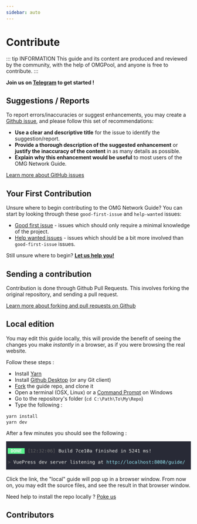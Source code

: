 ```yaml
---
sidebar: auto
---
```


# Contribute

::: tip INFORMATION
This guide and its content are produced and reviewed by the community, with the help of OMGPool, and anyone is free to contribute.
:::

**Join us on [Telegram](https://t.me/joinchat/HNsNKU4uI9ZavKNgGr2HjQ) to get started !**

## Suggestions / Reports

To report errors/inaccuracies or suggest enhancements, you may create a [Github issue](https://github.com/OMGPool/guide/issues/new), and please follow this set of recommendations:

* **Use a clear and descriptive title** for the issue to identify the suggestion/report.
* **Provide a thorough description of the suggested enhancement** or **justify the inaccuracy of the content** in as many details as possible.
* **Explain why this enhancement would be useful** to most users of the OMG Network Guide.

[Learn more about GitHub issues](https://guides.github.com/features/issues/)


## Your First Contribution

Unsure where to begin contributing to the OMG Network Guide? You can start by looking through these `good-first-issue` and `help-wanted` issues:

* [Good first issue](https://github.com/OMGPool/guide/issues?q=is%3Aopen+is%3Aissue+label%3A%22good+first+issue%22) - issues which should only require a minimal knowledge of the project.
* [Help wanted issues](https://github.com/OMGPool/guide/issues?q=is%3Aopen+is%3Aissue+label%3A%22help+wanted%22) - issues which should be a bit more involved than `good-first-issue` issues.

Still unsure where to begin? **[Let us help you!](https://t.me/joinchat/HNsNKU4uI9ZavKNgGr2HjQ)**


## Sending a contribution

Contribution is done through Github Pull Requests. This involves forking the original repository, and sending a pull request.

[Learn more about forking and pull requests on Github](https://guides.github.com/activities/forking/)


## Local edition

You may edit this guide locally, this will provide the benefit of seeing the changes you make _instantly_ in a browser, as if you were browsing the real website.

Follow these steps :

* Install [Yarn](https://yarnpkg.com/lang/en/docs/install)
* Install [Github Desktop](https://desktop.github.com/) (or any Git client)
* [Fork](https://guides.github.com/activities/forking/) the guide repo, and clone it
* Open a terminal (OSX, Linux) or a [Command Prompt](https://www.lifewire.com/how-to-open-command-prompt-2618089) on Windows
* Go to the repository's folder (`cd C:\Path\To\My\Repo`)
* Type the following :

```
yarn install
yarn dev
```

After a few minutes you should see the following :

![Dev screenshot](./.vuepress/assets/contribute.png)

Click the link, the "local" guide will pop up in a browser window. From now on, you may edit the source files, and see the result in that browser window.

Need help to install the repo locally ? [Poke us](https://t.me/joinchat/HNsNKU4uI9ZavKNgGr2HjQ)


## Contributors

<ContributorsList/>
